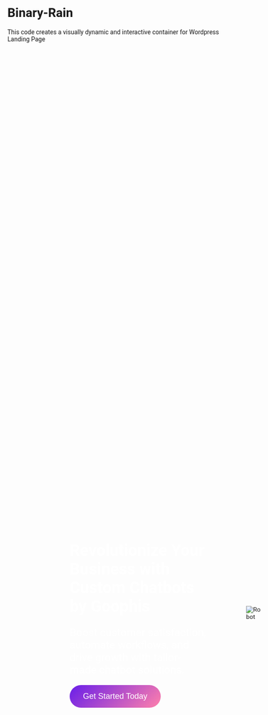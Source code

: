 # Binary-Rain
This code creates a visually dynamic and interactive container for Wordpress Landing Page
<!DOCTYPE html>
<html lang="en">
<head>
  <meta charset="UTF-8">
  <meta name="viewport" content="width=device-width, initial-scale=1.0">
  <title>Chatbot Revolution</title>
  <style>
    body {
      font-family: 'Roboto', sans-serif;
    }
    .container {
      display: flex;
      justify-content: space-between;
      align-items: center;
      width: 100%;
      padding: 70px;
      height: 60vh;
      margin: 0;
      position: relative;
    }
    .text-section {
      color: white;
      max-width: 70%;
      margin-left: 70px;
      margin-right: 90px;
    }
    .text-section h1 {
      font-size: 36px;
      font-weight: bold;
      margin-bottom: 20px;
    }
    .text-section p {
      font-size: 24px;
      margin-bottom: 20px;
    }
    .text-section .btn {
      background: linear-gradient(135deg, #691EE9, #ff80ab);
      color: white;
      padding: 15px 30px;
      border: none;
      font-size: 18px;
      cursor: pointer;
      border-radius: 50px;
      transition: background 0.3s ease, transform 0.2s ease;
    }
    .text-section .btn:hover {
      background: linear-gradient(135deg, #EFF00C, #ff4081);
      transform: scale(1.1);
    }
    .robot img {
      max-width: 500px;
      height: auto;
      animation: zoom-in 2s infinite alternate;
    }
    @keyframes zoom-in {
      0% {
        transform: scale(1);
      }
      100% {
        transform: scale(1.1);
      }
    }
    .binary-rain {
      position: absolute;
      top: 0;
      left: 0;
      width: 100%;
      height: 100%;
      z-index: 1;
      pointer-events: none;
      overflow: hidden;
    }
    .column {
      position: absolute;
      top: -100%;
      width: 20px;
      text-align: center;
      font-family: 'Courier New', monospace;
      color: lime;
      font-size: 20px;
      animation: fall 5s infinite linear;
    }
    .column span {
      display: block;
    }
    @keyframes fall {
      0% {
        top: -100%;
      }
      100% {
        top: 100%;
      }
    }
    .column:nth-child(1) { left: 5%; animation-duration: 4s; }
    .column:nth-child(2) { left: 15%; animation-duration: 5s; }
    .column:nth-child(3) { left: 25%; animation-duration: 6s; }
    .column:nth-child(4) { left: 35%; animation-duration: 7s; }
    .column:nth-child(5) { left: 45%; animation-duration: 8s; }
    .column:nth-child(6) { left: 55%; animation-duration: 9s; }
    .column:nth-child(7) { left: 65%; animation-duration: 10s; }
    .column:nth-child(8) { left: 75%; animation-duration: 11s; }
    .column:nth-child(9) { left: 85%; animation-duration: 12s; }
    .column:nth-child(10) { left: 95%; animation-duration: 13s; }
    @media (max-width: 768px) {
      .container {
        flex-direction: column;
        padding: 0px;
        height: auto;
      }
      .text-section {
        max-width: 100%;
        margin-left: 0;
        margin-right: 0;
        text-align: center;
      }
      .text-section h1 {
        font-size: 20px;
      }
      .text-section p {
        font-size: 16px;
      }
      .text-section .btn {
        font-size: 14px;
        padding: 10px 20px;
      }
      .robot img {
        max-width: 80%;
        padding-top: 10px;
        padding-left: 60px;
      }
      .binary-rain .column {
        font-size: 15px;
        width: 15px;
      }
    }
  </style>
</head>
<body>
  <div class="container">
    <div class="binary-rain">
      <div class="column" style="left: 5%;"><span>1</span><span>0</span><span>1</span><span>0</span><span>1</span><span>0</span><span>1</span></div>
      <div class="column" style="left: 15%;"><span>1</span><span>0</span><span>1</span><span>0</span><span>1</span><span>0</span><span>1</span></div>
      <div class="column" style="left: 25%;"><span>1</span><span>0</span><span>1</span><span>0</span><span>1</span><span>0</span><span>1</span></div>
      <div class="column" style="left: 35%;"><span>1</span><span>0</span><span>1</span><span>0</span><span>1</span><span>0</span><span>1</span></div>
      <div class="column" style="left: 45%;"><span>1</span><span>0</span><span>1</span><span>0</span><span>1</span><span>0</span><span>1</span></div>
      <div class="column" style="left: 55%;"><span>1</span><span>0</span><span>1</span><span>0</span><span>1</span><span>0</span><span>1</span></div>
      <div class="column" style="left: 65%;"><span>1</span><span>0</span><span>1</span><span>0</span><span>1</span><span>0</span><span>1</span></div>
      <div class="column" style="left: 75%;"><span>1</span><span>0</span><span>1</span><span>0</span><span>1</span><span>0</span><span>1</span></div>
      <div class="column" style="left: 85%;"><span>1</span><span>0</span><span>1</span><span>0</span><span>1</span><span>0</span><span>1</span></div>
      <div class="column" style="left: 95%;"><span>1</span><span>0</span><span>1</span><span>0</span><span>1</span><span>0</span><span>1</span></div>
    </div>
    <div class="text-section">
      <h1>Revolutionize Your Business with Custom Chatbots by Goophis</h1>
      <p>Boost customer satisfaction, automate workflows, and drive growth with tailor-made chatbot solutions.</p>
      <button class="btn">Get Started Today</button>
    </div>
    <div class="robot">
      <img src="https://testing.levyandco.net/wp-content/uploads/2024/12/Chatbot.webp" alt="Robot" />
    </div>
  </div>
</body>
</html>
